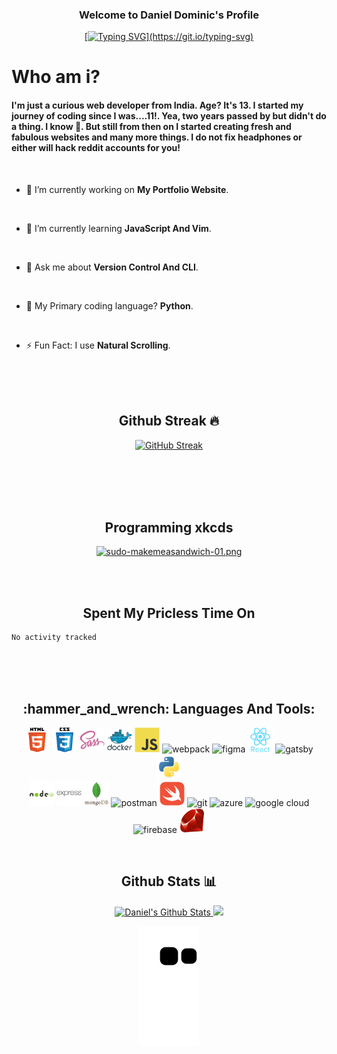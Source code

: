 <h3 align="center">
 Welcome to Daniel Dominic's Profile
<!-- <img src="https://media.giphy.com/media/hvRJCLFzcasrR4ia7z/giphy.gif" width="28"> -->
</h3>

<div align="center"><a href="#" align="center">
 
 [![Typing SVG](https://readme-typing-svg.herokuapp.com?font=Josefin+Sans&color=%23FEA443&size=40&center=true&width=830&height=150&lines=Hello+World%2C+I'm+Daniel.;Full-Stack+Web+And+App+Developer.;Experienced+UI%2FUX+Developer.;Always+learning+new+things.)](https://git.io/typing-svg)
 
 </a></div>

<h1>Who am i?</h1>
<h4 font-weight="normal">I'm just a curious web developer from India. Age? It's 13. I started my journey of coding since I was....11!. Yea, two years passed by but didn't do a thing. I know 🥲.
But still from then on I started creating fresh and fabulous websites and many more things. I do not fix headphones or either will hack reddit accounts for you!</h4>
</br>

<!-- <img align="right" width="30%" height="auto" src="extra-stuff/Gif.gif" height="30px" style="padding: 20px;"/> -->

- 🔭 I’m currently working on **My Portfolio Website**.
</br>
<!--There is always space for you ❤️ -->

- 🌱 I’m currently learning **JavaScript And Vim**.
</br>

- 💬 Ask me about **Version Control And CLI**.
<br>

- 🚀 My Primary coding language? **Python**.
<br>

- ⚡ Fun Fact: I use **Natural Scrolling**.
 
</br>
</br>
</br>
<div align="center">
 
 <h2 align="center">Github Streak 🔥</h2>
 <!-- Streak Counter here -->
 
<a align="right" href="http://github-readme-streak-stats.herokuapp.com?user=Daniel-Dominic">[![GitHub Streak](http://github-readme-streak-stats.herokuapp.com?user=Daniel-Dominic&theme=dark-smoky&date_format=M%20j%5B%2C%20Y%5D)](https://git.io/streak-stats)</a></div>

</br>
</br>

</div>
</br>
</br>
<h2 align="center">Programming xkcds</h2>

<div align="center"  border-radius="10px">

[![sudo-makemeasandwich-01.png](https://i.postimg.cc/VsZjB6Jd/sudo-makemeasandwich-01.png)](https://postimg.cc/t7PZ99tj)
 </div>
</br>
</br>
<h2 align="center">Spent My Pricless Time On</h2>

<!--START_SECTION:waka-->

```text
No activity tracked
```

<!--END_SECTION:waka-->
</br>
</br>
  <!--Tools Icons Here-->
</br>
<h2 align="center">:hammer_and_wrench: Languages And Tools:</h2>
<p align="center">
    <a> <img src="https://raw.githubusercontent.com/devicons/devicon/master/icons/html5/html5-original-wordmark.svg" alt="html5" width="40" height="40"/> </a>
    <a> <img src="https://raw.githubusercontent.com/devicons/devicon/master/icons/css3/css3-original-wordmark.svg" alt="css3" width="40" height="40"/> </a>
<a> <img src="https://raw.githubusercontent.com/devicons/devicon/master/icons/sass/sass-original.svg" alt="sass" width="40" height="40"/> </a><a> <img src="https://raw.githubusercontent.com/devicons/devicon/master/icons/docker/docker-original-wordmark.svg" alt="docker" width="40" height="40"/></a><a> <img src="https://raw.githubusercontent.com/devicons/devicon/master/icons/javascript/javascript-original.svg" alt="javascript" width="40" height="40"/> </a>
<a> <img src="https://www.vectorlogo.zone/logos/js_webpack/js_webpack-icon.svg" alt="webpack" width="40" height="40"/> </a> <a> <img src="https://www.vectorlogo.zone/logos/figma/figma-icon.svg" alt="figma" width="40" height="40"/> </a>
<a> <img src="https://raw.githubusercontent.com/devicons/devicon/master/icons/react/react-original-wordmark.svg" alt="react" width="40" height="40"/> </a>
<a> <img src="https://www.vectorlogo.zone/logos/gatsbyjs/gatsbyjs-icon.svg" alt="gatsby" width="40" height="40"/> </a><a> <img src="https://raw.githubusercontent.com/devicons/devicon/master/icons/python/python-original.svg" alt="python" width="40" height="40"/> </a><br>
<a> <img src="https://raw.githubusercontent.com/devicons/devicon/master/icons/nodejs/nodejs-original-wordmark.svg" alt="nodejs" width="40" height="40"/> </a>
<a> <img src="https://raw.githubusercontent.com/devicons/devicon/master/icons/express/express-original-wordmark.svg" alt="express" width="40" height="40"/> </a>
<a> <img src="https://raw.githubusercontent.com/devicons/devicon/master/icons/mongodb/mongodb-original-wordmark.svg" alt="mongodb" width="40" height="40"/> </a>
<a> <img src="https://www.vectorlogo.zone/logos/getpostman/getpostman-icon.svg" alt="postman" width="40" height="40"/> </a>
<a> <img src="https://raw.githubusercontent.com/devicons/devicon/master/icons/swift/swift-original.svg" alt="swift" width="40" height="40"/> </a>
<a> <img src="https://www.vectorlogo.zone/logos/git-scm/git-scm-icon.svg" alt="git" width="40" height="40"/> </a>
<a> <img src="https://www.vectorlogo.zone/logos/microsoft_azure/microsoft_azure-icon.svg" alt="azure" width="40" height="40"/> </a>
 <a> <img src="https://www.vectorlogo.zone/logos/google_cloud/google_cloud-icon.svg" alt="google cloud" width="40" height="40"/> </a>
 <a> <img src="https://www.vectorlogo.zone/logos/firebase/firebase-icon.svg" alt="firebase" width="40" height="40"/> </a>
 <a> <img src="https://raw.githubusercontent.com/devicons/devicon/master/icons/ruby/ruby-original.svg" alt="ruby" width="40" height="40"/> </a>
</p>
 <br>

<h2 align="center">Github Stats 📊</h2>
<!-- Github stats here -->
  <div align="center"> 
     <a href="#">
<img  src="https://github-readme-stats.vercel.app/api?username=Daniel-Dominic&include_all_commits=true&count_private=true&show_icons=true&line_height=20&title_color=7A7ADB&icon_color=2234AE&text_color=D3D3D3&bg_color=0,000000,130F40" alt="Daniel's Github Stats">
  <img height="149em" src="https://github-readme-stats.vercel.app/api/top-langs/?username=Daniel-Dominic&layout=compact&langs_count=7&theme=dracula"/>
    </a>

<br/>
 
 ![snake gif](https://github.com/Daniel-Dominic/Daniel-Dominic/blob/output/github-contribution-grid-snake.svg)
<!-- Don't compare yourself to others. You have a perfect knowledge of your shortcomings and an imperfect knowledge of their accomplishments. This usually means you're underestimating yourself and overestimating others -->

